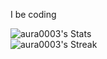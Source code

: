 I be coding

![aura0003's Stats](https://github-readme-stats.vercel.app/api?username=aura0003&theme=graywhite&show_icons=true&hide_border=true&count_private=true)<br />
![aura0003's Streak](https://github-readme-streak-stats.herokuapp.com/?user=aura0003&theme=graywhite&hide_border=true)<br />
